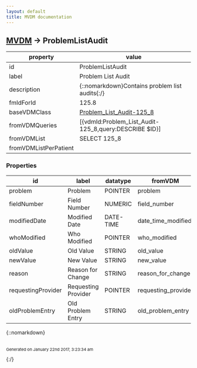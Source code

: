 ```yaml
---
layout: default
title: MVDM documentation
---
```


## [MVDM](TableOfContent.md) &#8594; ProblemListAudit 

 property | value 
--- | --- 
 id | ProblemListAudit
 label | Problem List Audit
 description | {::nomarkdown}Contains problem list audits{:/}
 fmIdForId | 125.8
 baseVDMClass | [Problem_List_Audit-125_8](../vdm/Problem_List_Audit-125_8)
 fromVDMQueries | [{vdmId:Problem_List_Audit-125_8,query:DESCRIBE $ID}]
 fromVDMList | SELECT 125_8
 fromVDMListPerPatient | 

### Properties

| id | label | datatype | fromVDM | default | range | attributes | 
| --- | --- | --- | --- | --- | --- | --- | 
| problem | Problem | POINTER | problem |  |  | INDEXED | 
| fieldNumber | Field Number | NUMERIC | field_number |  |  |  | 
| modifiedDate | Modified Date | DATE-TIME | date_time_modified | $NOW |  |  | 
| whoModified | Who Modified | POINTER | who_modified | $USERID |  |  | 
| oldValue | Old Value | STRING | old_value |  |  |  | 
| newValue | New Value | STRING | new_value |  |  |  | 
| reason | Reason for Change | STRING | reason_for_change |  |  |  | 
| requestingProvider | Requesting Provider | POINTER | requesting_provider | $USERID |  |  | 
| oldProblemEntry | Old Problem Entry | STRING | old_problem_entry |  |  |  | 

{::nomarkdown} <br/><br/><p style="font-size: 11px">Generated on January 22nd 2017, 3:23:34 am</p>{:/}
